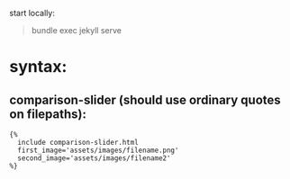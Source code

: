 start locally:
> bundle exec jekyll serve

# syntax:

## comparison-slider (should use ordinary quotes on filepaths):

```
{%
  include comparison-slider.html
  first_image='assets/images/filename.png'
  second_image='assets/images/filename2'
%}
```

